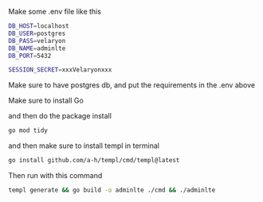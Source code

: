 Make some .env file like this

```bash
DB_HOST=localhost
DB_USER=postgres
DB_PASS=velaryon
DB_NAME=adminlte
DB_PORT=5432

SESSION_SECRET=xxxVelaryonxxx
```

Make sure to have postgres db, and put the requirements in the .env above

Make sure to install Go

and then do the package install

```bash
go mod tidy
```

and then make sure to install templ in terminal

```bash
go install github.com/a-h/templ/cmd/templ@latest
```

Then run with this command

```bash
templ generate && go build -o adminlte ./cmd && ./adminlte
```
